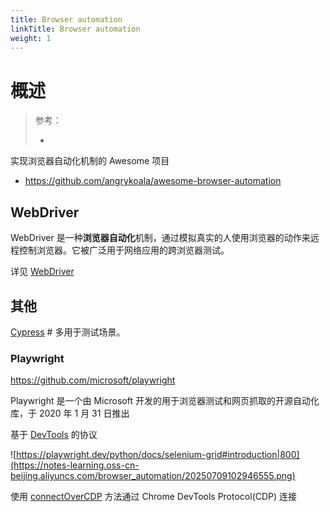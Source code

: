```yaml
---
title: Browser automation
linkTitle: Browser automation
weight: 1
---
```


# 概述

> 参考：
>
> -

实现浏览器自动化机制的 Awesome 项目

- https://github.com/angrykoala/awesome-browser-automation

## WebDriver

WebDriver 是一种**浏览器自动化**机制，通过模拟真实的人使用浏览器的动作来远程控制浏览器。它被广泛用于网络应用的跨浏览器测试。

详见 [WebDriver](/docs/Web/Browser%20automation/WebDriver.md)

## 其他

[Cypress](https://github.com/cypress-io/cypress) # 多用于测试场景。

### Playwright

https://github.com/microsoft/playwright

Playwright 是一个由 Microsoft 开发的用于浏览器测试和网页抓取的开源自动化库，于 2020 年 1 月 31 日推出

基于 [DevTools](/docs/Web/Browser/DevTools.md) 的协议

![https://playwright.dev/python/docs/selenium-grid#introduction|800](https://notes-learning.oss-cn-beijing.aliyuncs.com/browser_automation/20250709102946555.png)

使用 [connectOverCDP](https://playwright.dev/docs/api/class-browsertype#browser-type-connect-over-cdp) 方法通过 Chrome DevTools Protocol(CDP) 连接

